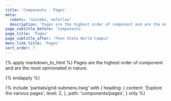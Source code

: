 ```yaml
---
title: 'Components - Pages'
meta:
  robots: 'noindex, nofollow'
  description: 'Pages are the highest order of component and are the most opinionated in nature.'
page_subtitle_before: 'Components'
page_title: 'Pages'
page_subtitle_after: 'Penn State World Campus'
menu_link_title: 'Pages'
sort_order: 7
---
```


{% apply markdown_to_html %}
  Pages are the highest order of component and are the most opinionated in
  nature.

{% endapply %}

{% include 'partials/grid-submenu.twig' with {
  heading: {
    content: 'Explore the various pages',
    level: 2,
  },
  path: 'components/pages',
} only %}
